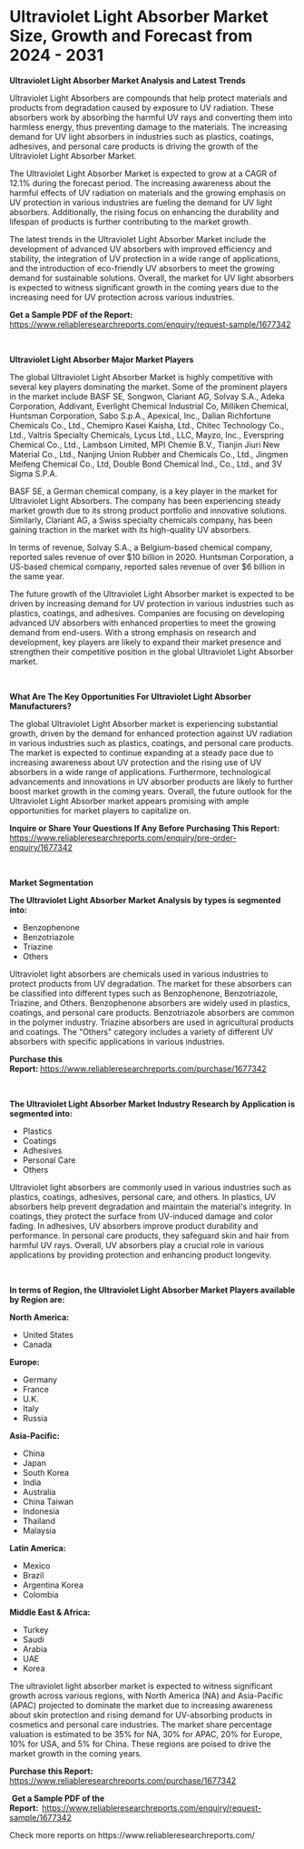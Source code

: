 <p><h1>Ultraviolet Light Absorber Market Size, Growth and Forecast from 2024 - 2031</h1></p><p><strong>Ultraviolet Light Absorber Market Analysis and Latest Trends</strong></p>
<p><p>Ultraviolet Light Absorbers are compounds that help protect materials and products from degradation caused by exposure to UV radiation. These absorbers work by absorbing the harmful UV rays and converting them into harmless energy, thus preventing damage to the materials. The increasing demand for UV light absorbers in industries such as plastics, coatings, adhesives, and personal care products is driving the growth of the Ultraviolet Light Absorber Market.</p><p>The Ultraviolet Light Absorber Market is expected to grow at a CAGR of 12.1% during the forecast period. The increasing awareness about the harmful effects of UV radiation on materials and the growing emphasis on UV protection in various industries are fueling the demand for UV light absorbers. Additionally, the rising focus on enhancing the durability and lifespan of products is further contributing to the market growth.</p><p>The latest trends in the Ultraviolet Light Absorber Market include the development of advanced UV absorbers with improved efficiency and stability, the integration of UV protection in a wide range of applications, and the introduction of eco-friendly UV absorbers to meet the growing demand for sustainable solutions. Overall, the market for UV light absorbers is expected to witness significant growth in the coming years due to the increasing need for UV protection across various industries.</p></p>
<p><strong>Get a Sample PDF of the Report:&nbsp;</strong> <a href="https://www.reliableresearchreports.com/enquiry/request-sample/1677342">https://www.reliableresearchreports.com/enquiry/request-sample/1677342</a></p>
<p>&nbsp;</p>
<p><strong>Ultraviolet Light Absorber Major Market Players</strong></p>
<p><p>The global Ultraviolet Light Absorber Market is highly competitive with several key players dominating the market. Some of the prominent players in the market include BASF SE, Songwon, Clariant AG, Solvay S.A., Adeka Corporation, Addivant, Everlight Chemical Industrial Co, Milliken Chemical, Huntsman Corporation, Sabo S.p.A., Apexical, Inc., Dalian Richfortune Chemicals Co., Ltd., Chemipro Kasei Kaisha, Ltd., Chitec Technology Co., Ltd., Valtris Specialty Chemicals, Lycus Ltd., LLC, Mayzo, Inc., Everspring Chemical Co., Ltd., Lambson Limited, MPI Chemie B.V., Tianjin Jiuri New Material Co., Ltd., Nanjing Union Rubber and Chemicals Co., Ltd., Jingmen Meifeng Chemical Co., Ltd, Double Bond Chemical Ind., Co., Ltd., and 3V Sigma S.P.A.</p><p>BASF SE, a German chemical company, is a key player in the market for Ultraviolet Light Absorbers. The company has been experiencing steady market growth due to its strong product portfolio and innovative solutions. Similarly, Clariant AG, a Swiss specialty chemicals company, has been gaining traction in the market with its high-quality UV absorbers.</p><p>In terms of revenue, Solvay S.A., a Belgium-based chemical company, reported sales revenue of over $10 billion in 2020. Huntsman Corporation, a US-based chemical company, reported sales revenue of over $6 billion in the same year.</p><p>The future growth of the Ultraviolet Light Absorber market is expected to be driven by increasing demand for UV protection in various industries such as plastics, coatings, and adhesives. Companies are focusing on developing advanced UV absorbers with enhanced properties to meet the growing demand from end-users. With a strong emphasis on research and development, key players are likely to expand their market presence and strengthen their competitive position in the global Ultraviolet Light Absorber market.</p></p>
<p>&nbsp;</p>
<p><strong>What Are The Key Opportunities For Ultraviolet Light Absorber Manufacturers?</strong></p>
<p><p>The global Ultraviolet Light Absorber market is experiencing substantial growth, driven by the demand for enhanced protection against UV radiation in various industries such as plastics, coatings, and personal care products. The market is expected to continue expanding at a steady pace due to increasing awareness about UV protection and the rising use of UV absorbers in a wide range of applications. Furthermore, technological advancements and innovations in UV absorber products are likely to further boost market growth in the coming years. Overall, the future outlook for the Ultraviolet Light Absorber market appears promising with ample opportunities for market players to capitalize on.</p></p>
<p><strong>Inquire or Share Your Questions If Any Before Purchasing This Report:</strong> <a href="https://www.reliableresearchreports.com/enquiry/pre-order-enquiry/1677342">https://www.reliableresearchreports.com/enquiry/pre-order-enquiry/1677342</a></p>
<p>&nbsp;</p>
<p><strong>Market Segmentation</strong></p>
<p><strong>The Ultraviolet Light Absorber Market Analysis by types is segmented into:</strong></p>
<p><ul><li>Benzophenone</li><li>Benzotriazole</li><li>Triazine</li><li>Others</li></ul></p>
<p><p>Ultraviolet light absorbers are chemicals used in various industries to protect products from UV degradation. The market for these absorbers can be classified into different types such as Benzophenone, Benzotriazole, Triazine, and Others. Benzophenone absorbers are widely used in plastics, coatings, and personal care products. Benzotriazole absorbers are common in the polymer industry. Triazine absorbers are used in agricultural products and coatings. The "Others" category includes a variety of different UV absorbers with specific applications in various industries.</p></p>
<p><strong>Purchase this Report:&nbsp;</strong><a href="https://www.reliableresearchreports.com/purchase/1677342">https://www.reliableresearchreports.com/purchase/1677342</a></p>
<p>&nbsp;</p>
<p><strong>The Ultraviolet Light Absorber Market Industry Research by Application is segmented into:</strong></p>
<p><ul><li>Plastics</li><li>Coatings</li><li>Adhesives</li><li>Personal Care</li><li>Others</li></ul></p>
<p><p>Ultraviolet light absorbers are commonly used in various industries such as plastics, coatings, adhesives, personal care, and others. In plastics, UV absorbers help prevent degradation and maintain the material's integrity. In coatings, they protect the surface from UV-induced damage and color fading. In adhesives, UV absorbers improve product durability and performance. In personal care products, they safeguard skin and hair from harmful UV rays. Overall, UV absorbers play a crucial role in various applications by providing protection and enhancing product longevity.</p></p>
<p>&nbsp;</p>
<p><strong>In terms of Region, the Ultraviolet Light Absorber Market Players available by Region are:</strong></p>
<p>
    <p> <strong> North America: </strong>
        <ul>
            <li>United States</li>
            <li>Canada</li>
        </ul>
        </p> 
    <p> <strong> Europe: </strong>
        <ul>
            <li>Germany</li>
            <li>France</li>
            <li>U.K.</li>
            <li>Italy</li>
            <li>Russia</li>
        </ul>
        </p> 
    <p> <strong> Asia-Pacific: </strong>
        <ul>
            <li>China</li>
            <li>Japan</li>
            <li>South Korea</li>
            <li>India</li>
            <li>Australia</li>
            <li>China Taiwan</li>
            <li>Indonesia</li>
            <li>Thailand</li>
            <li>Malaysia</li>
        </ul>
        </p> 
    <p> <strong> Latin America: </strong>
        <ul>
            <li>Mexico</li>
            <li>Brazil</li>
            <li>Argentina Korea</li>
            <li>Colombia</li>
        </ul>
        </p> 
    <p> <strong> Middle East & Africa: </strong>
        <ul>
            <li>Turkey</li>
            <li>Saudi</li>
            <li>Arabia</li>
            <li>UAE</li>
            <li>Korea</li>
        </ul>
    </p>
    </p>
<p><p>The ultraviolet light absorber market is expected to witness significant growth across various regions, with North America (NA) and Asia-Pacific (APAC) projected to dominate the market due to increasing awareness about skin protection and rising demand for UV-absorbing products in cosmetics and personal care industries. The market share percentage valuation is estimated to be 35% for NA, 30% for APAC, 20% for Europe, 10% for USA, and 5% for China. These regions are poised to drive the market growth in the coming years.</p></p>
<p><strong>Purchase this Report: </strong><a href="https://www.reliableresearchreports.com/purchase/1677342">https://www.reliableresearchreports.com/purchase/1677342</a></p>
<p>&nbsp;<strong>Get a Sample PDF of the Report:&nbsp;&nbsp;</strong><a href="https://www.reliableresearchreports.com/enquiry/request-sample/1677342">https://www.reliableresearchreports.com/enquiry/request-sample/1677342</a></p>
<p><strong></strong></p>
<p>Check more reports on https://www.reliableresearchreports.com/</p>